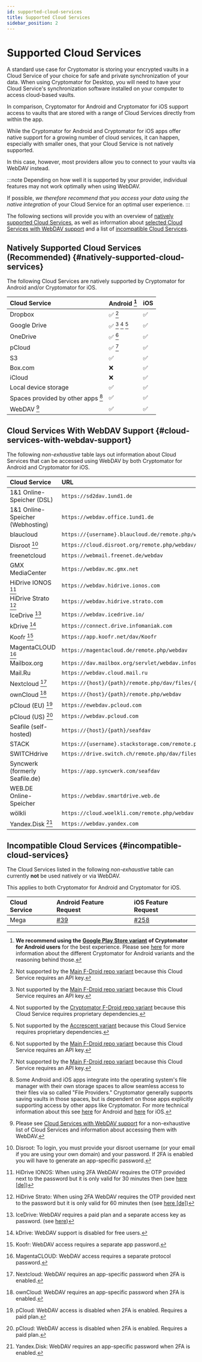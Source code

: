 ```yaml
---
id: supported-cloud-services
title: Supported Cloud Services
sidebar_position: 2
---
```


# Supported Cloud Services

A standard use case for Cryptomator is storing your encrypted vaults in a Cloud Service of your choice for
safe and private synchronization of your data. When using Cryptomator for Desktop, you will need to have your
Cloud Service's synchronization software installed on your computer to access cloud-based vaults.

In comparison, Cryptomator for Android and Cryptomator for iOS support access to vaults that are stored with a range of Cloud Services directly from within the app.

While the Cryptomator for Android and Cryptomator for iOS apps offer native support for a growing number of cloud services, it can happen, especially with smaller ones, that your Cloud Service is not natively supported.

In this case, however, most providers allow you to connect to your vaults via WebDAV instead.

:::note
Depending on how well it is supported by your provider, individual features may not work optimally when using WebDAV.

If possible, *we therefore recommend that you access your data using the native integration* of your Cloud Service for an optimal user experience.
:::

The following sections will provide you with an overview of [natively supported Cloud Services](#natively-supported-cloud-services), as well as information about [selected Cloud Services with WebDAV support](#cloud-services-with-webdav-support) and a list of [incompatible Cloud Services](#incompatible-cloud-services).

## Natively Supported Cloud Services (Recommended) {#natively-supported-cloud-services}

The following Cloud Services are natively supported by Cryptomator for Android and/or Cryptomator for iOS.

| Cloud Service | Android [^1] | iOS |
|:--------------|:-------------|:----|
| Dropbox | ✅ [^2] | ✅ |
| Google Drive | ✅ [^2] [^3] [^4] | ✅ |
| OneDrive | ✅ [^2] | ✅ |
| pCloud | ✅ [^2] | ✅ |
| S3 | ✅ | ✅ |
| Box.com | ❌ | ✅ |
| iCloud | ❌ | ✅ |
| Local device storage | ✅ | ✅ |
| Spaces provided by other apps [^5] | ✅ | ✅ |
| WebDAV [^6] | ✅ | ✅ |

[^1]: **We recommend using the** [**Google Play Store variant**](/docs/android/setup.md#google-play-store) **of Cryptomator for Android users** for the best experience. Please see [here](/docs/android/setup.md#variant-differences) for more information about the different Cryptomator for Android variants and the reasoning behind those.

[^2]: Not supported by the [Main F-Droid repo variant](/docs/android/setup.md#main-f-droid-repository) because this Cloud Service requires an API key.

[^3]: Not supported by the [Cryptomator F-Droid repo variant](/docs/android/setup.md#cryptomator-f-droid-repository) because this Cloud Service requires proprietary dependencies.

[^4]: Not supported by the [Accrescent variant](/docs/android/setup.md#accrescent) because this Cloud Service requires proprietary dependencies.

[^5]: Some Android and iOS apps integrate into the operating system's file manager with their own storage spaces to allow seamless access to their files via so called "File Providers." Cryptomator generally supports saving vaults in those spaces, but is dependent on those apps explicitly supporting access by other apps like Cryptomator. For more technical information about this see [here](https://github.com/cryptomator/android/issues/553) for Android and [here](https://github.com/cryptomator/ios/issues/51) for iOS.

[^6]: Please see [Cloud Services with WebDAV support](#cloud-services-with-webdav-support) for a non-exhaustive list of Cloud Services and information about accessing them with WebDAV.

## Cloud Services With WebDAV Support {#cloud-services-with-webdav-support}

The following *non-exhaustive* table lays out information about Cloud Services that can be accessed using WebDAV by both Cryptomator for Android and Cryptomator for iOS.

| Cloud Service | URL |
|:--------------|:----|
| 1&1 Online-Speicher (DSL) | `https://sd2dav.1und1.de` |
| 1&1 Online-Speicher (Webhosting) | `https://webdav.office.1und1.de` |
| blaucloud | `https://{username}.blaucloud.de/remote.php/webdav` |
| Disroot [^7] | `https://cloud.disroot.org/remote.php/webdav/` |
| freenetcloud | `https://webmail.freenet.de/webdav` |
| GMX MediaCenter | `https://webdav.mc.gmx.net` |
| HiDrive IONOS [^8] | `https://webdav.hidrive.ionos.com` |
| HiDrive Strato [^9] | `https://webdav.hidrive.strato.com` |
| IceDrive [^10] | `https://webdav.icedrive.io/` |
| kDrive [^11] | `https://connect.drive.infomaniak.com` |
| Koofr [^12] | `https://app.koofr.net/dav/Koofr` |
| MagentaCLOUD [^13] | `https://magentacloud.de/remote.php/webdav` |
| Mailbox.org | `https://dav.mailbox.org/servlet/webdav.infostore/` |
| Mail.Ru | `https://webdav.cloud.mail.ru` |
| Nextcloud [^14] | `https://{host}/{path}/remote.php/dav/files/{username}` |
| ownCloud [^15] | `https://{host}/{path}/remote.php/webdav` |
| pCloud (EU) [^16] | `https://ewebdav.pcloud.com` |
| pCloud (US) [^16] | `https://webdav.pcloud.com` |
| Seafile (self-hosted) | `https://{host}/{path}/seafdav` |
| STACK | `https://{username}.stackstorage.com/remote.php/webdav` |
| SWITCHdrive | `https://drive.switch.ch/remote.php/dav/files/{username}` |
| Syncwerk (formerly Seafile.de) | `https://app.syncwerk.com/seafdav` |
| WEB.DE Online-Speicher | `https://webdav.smartdrive.web.de` |
| wölkli | `https://cloud.woelkli.com/remote.php/webdav` |
| Yandex.Disk [^17] | `https://webdav.yandex.com` |

[^7]: Disroot: To login, you must provide your disroot username (or your email if you are using your own domain) and your password. If 2FA is enabled you will have to generate an app-specific password.

[^8]: HiDrive IONOS: When using 2FA WebDAV requires the OTP provided next to the password but it is only valid for 30 minutes then (see [here \[de\]](https://www.ionos.de/hilfe/hidrive/sicherheit-in-hidrive/aktivieren-der-zwei-faktor-authentifizierung/))

[^9]: HiDrive Strato: When using 2FA WebDAV requires the OTP provided next to the password but it is only valid for 60 minutes then (see [here \[de\]](https://www.strato.de/faq/cloud-speicher/2-Faktor-Authentifizierung/))

[^10]: IceDrive: WebDAV requires a paid plan and a separate access key as password. (see [here](https://icedrive.net/help/account/does-icedrive-support-webdav))

[^11]: kDrive: WebDAV support is disabled for free users.

[^12]: Koofr: WebDAV access requires a separate app password.

[^13]: MagentaCLOUD: WebDAV access requires a separate protocol password.

[^14]: Nextcloud: WebDAV requires an app-specific password when 2FA is enabled.

[^15]: ownCloud: WebDAV requires an app-specific password when 2FA is enabled.

[^16]: pCloud: WebDAV access is disabled when 2FA is enabled. Requires a paid plan.

[^17]: Yandex.Disk: WebDAV requires an app-specific password when 2FA is enabled.

## Incompatible Cloud Services {#incompatible-cloud-services}

The Cloud Services listed in the following *non-exhaustive* table can currently **not** be used natively or via WebDAV.

This applies to both Cryptomator for Android and Cryptomator for iOS.

| Cloud Service | Android Feature Request | iOS Feature Request |
|:--------------|:------------------------|:--------------------|
| Mega | [#39](https://github.com/cryptomator/android/issues/39) | [#258](https://github.com/cryptomator/ios/issues/258) |
